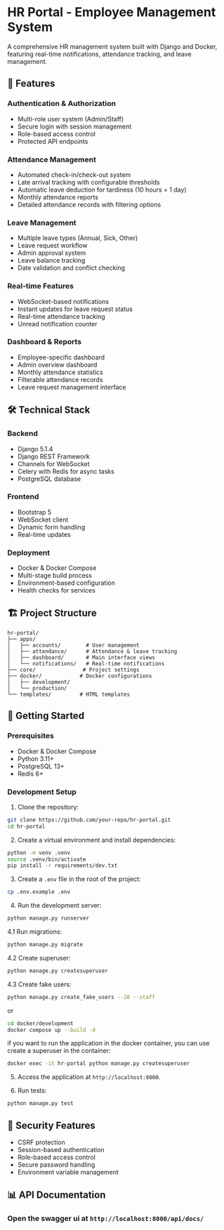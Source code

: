 # HR Portal - Employee Management System

A comprehensive HR management system built with Django and Docker, featuring real-time notifications, attendance tracking, and leave management.

## 🚀 Features

### Authentication & Authorization
- Multi-role user system (Admin/Staff)
- Secure login with session management
- Role-based access control
- Protected API endpoints

### Attendance Management
- Automated check-in/check-out system
- Late arrival tracking with configurable thresholds
- Automatic leave deduction for tardiness (10 hours = 1 day)
- Monthly attendance reports
- Detailed attendance records with filtering options

### Leave Management
- Multiple leave types (Annual, Sick, Other)
- Leave request workflow
- Admin approval system
- Leave balance tracking
- Date validation and conflict checking

### Real-time Features
- WebSocket-based notifications
- Instant updates for leave request status
- Real-time attendance tracking
- Unread notification counter

### Dashboard & Reports
- Employee-specific dashboard
- Admin overview dashboard
- Monthly attendance statistics
- Filterable attendance records
- Leave request management interface

## 🛠 Technical Stack

### Backend
- Django 5.1.4
- Django REST Framework
- Channels for WebSocket
- Celery with Redis for async tasks
- PostgreSQL database

### Frontend
- Bootstrap 5
- WebSocket client
- Dynamic form handling
- Real-time updates

### Deployment
- Docker & Docker Compose
- Multi-stage build process
- Environment-based configuration
- Health checks for services

## 🏗 Project Structure
```
hr-portal/
├── apps/
│   ├── accounts/        # User management
│   ├── attendance/      # Attendance & leave tracking
│   ├── dashboard/       # Main interface views
│   └── notifications/   # Real-time notifications
├── core/               # Project settings
├── docker/            # Docker configurations
│   ├── development/
│   └── production/
└── templates/         # HTML templates
```


## 🚀 Getting Started

### Prerequisites
- Docker & Docker Compose
- Python 3.11+
- PostgreSQL 13+
- Redis 6+

### Development Setup

1. Clone the repository:

```bash
git clone https://github.com/your-repo/hr-portal.git
cd hr-portal
```

2. Create a virtual environment and install dependencies:

```bash
python -m venv .venv
source .venv/bin/activate
pip install -r requirements/dev.txt
```

3. Create a `.env` file in the root of the project:

```bash
cp .env.example .env
```

4. Run the development server:

```bash
python manage.py runserver
```
4.1 Run migrations:

```bash
python manage.py migrate
```

4.2 Create superuser:

```bash
python manage.py createsuperuser
```

4.3 Create fake users:

```bash
python manage.py create_fake_users --20 --staff
```

or 
```bash
cd docker/development
docker compose up --build -d
```
if you want to run the application in the docker container, you can use create a superuser in the container:

```bash
docker exec -it hr-portal python manage.py createsuperuser
```

5. Access the application at `http://localhost:8000`.

6. Run tests:

```bash
python manage.py test
```


## 🔐 Security Features

- CSRF protection
- Session-based authentication
- Role-based access control
- Secure password handling
- Environment variable management

## 📊 API Documentation

### Open the swagger ui at `http://localhost:8000/api/docs/`